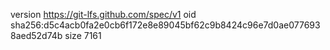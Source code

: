 version https://git-lfs.github.com/spec/v1
oid sha256:d5c4acb0fa2e0cb6f172e8e89045bf62c9b8424c96e7d0ae0776938aed52d74b
size 7161
